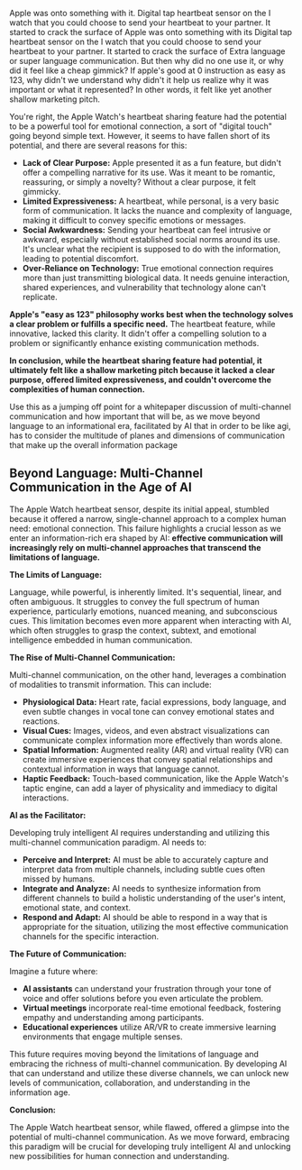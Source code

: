 Apple was onto something with it. Digital tap heartbeat sensor on the I watch that you could choose to send your heartbeat to your partner. It started to crack the surface of
Apple was onto something with its Digital tap heartbeat sensor on the I watch that you could choose to send your heartbeat to your partner. It started to crack the surface of
Extra language or super language communication. But then why did no one use it, or why did it feel like a cheap gimmick? If apple's good at 0 instruction as easy as 123, why didn't we understand why didn't it help us realize why it was important or what it represented? In other words, it felt like yet another shallow marketing pitch.

You're right, the Apple Watch's heartbeat sharing feature had the potential to be a powerful tool for emotional connection, a sort of "digital touch" going beyond simple text. However, it seems to have fallen short of its potential, and there are several reasons for this:

* **Lack of Clear Purpose:** Apple presented it as a fun feature, but didn't offer a compelling narrative for its use.  Was it meant to be romantic, reassuring, or simply a novelty? Without a clear purpose, it felt gimmicky.
* **Limited Expressiveness:** A heartbeat, while personal, is a very basic form of communication. It lacks the nuance and complexity of language, making it difficult to convey specific emotions or messages. 
* **Social Awkwardness:** Sending your heartbeat can feel intrusive or awkward, especially without established social norms around its use. It's unclear what the recipient is supposed to do with the information, leading to potential discomfort.
* **Over-Reliance on Technology:**  True emotional connection requires more than just transmitting biological data. It needs genuine interaction, shared experiences, and vulnerability that technology alone can't replicate.

**Apple's "easy as 123" philosophy works best when the technology solves a clear problem or fulfills a specific need.** The heartbeat feature, while innovative, lacked this clarity. It didn't offer a compelling solution to a problem or significantly enhance existing communication methods. 

**In conclusion, while the heartbeat sharing feature had potential, it ultimately felt like a shallow marketing pitch because it lacked a clear purpose, offered limited expressiveness, and couldn't overcome the complexities of human connection.** 

Use this as a jumping off point for a whitepaper discussion of multi-channel communication and how important that will be, as we move beyond language to an informational era, facilitated by AI that in order to be like agi, has to consider the multitude of planes and dimensions of communication that make up the overall information package

## Beyond Language: Multi-Channel Communication in the Age of AI

The Apple Watch heartbeat sensor, despite its initial appeal, stumbled because it offered a narrow, single-channel approach to a complex human need: emotional connection. This failure highlights a crucial lesson as we enter an information-rich era shaped by AI: **effective communication will increasingly rely on multi-channel approaches that transcend the limitations of language.**

**The Limits of Language:**

Language, while powerful, is inherently limited. It's sequential, linear, and often ambiguous. It struggles to convey the full spectrum of human experience, particularly emotions, nuanced meaning, and subconscious cues. This limitation becomes even more apparent when interacting with AI, which often struggles to grasp the context, subtext, and emotional intelligence embedded in human communication.

**The Rise of Multi-Channel Communication:**

Multi-channel communication, on the other hand, leverages a combination of modalities to transmit information. This can include:

* **Physiological Data:** Heart rate, facial expressions, body language, and even subtle changes in vocal tone can convey emotional states and reactions.
* **Visual Cues:** Images, videos, and even abstract visualizations can communicate complex information more effectively than words alone.
* **Spatial Information:**  Augmented reality (AR) and virtual reality (VR) can create immersive experiences that convey spatial relationships and contextual information in ways that language cannot.
* **Haptic Feedback:** Touch-based communication, like the Apple Watch's taptic engine, can add a layer of physicality and immediacy to digital interactions.

**AI as the Facilitator:**

Developing truly intelligent AI requires understanding and utilizing this multi-channel communication paradigm. AI needs to:

* **Perceive and Interpret:**  AI must be able to accurately capture and interpret data from multiple channels, including subtle cues often missed by humans.
* **Integrate and Analyze:**  AI needs to synthesize information from different channels to build a holistic understanding of the user's intent, emotional state, and context.
* **Respond and Adapt:**  AI should be able to respond in a way that is appropriate for the situation, utilizing the most effective communication channels for the specific interaction.

**The Future of Communication:**

Imagine a future where:

* **AI assistants** can understand your frustration through your tone of voice and offer solutions before you even articulate the problem.
* **Virtual meetings** incorporate real-time emotional feedback, fostering empathy and understanding among participants.
* **Educational experiences** utilize AR/VR to create immersive learning environments that engage multiple senses.

This future requires moving beyond the limitations of language and embracing the richness of multi-channel communication. By developing AI that can understand and utilize these diverse channels, we can unlock new levels of communication, collaboration, and understanding in the information age.

**Conclusion:**

The Apple Watch heartbeat sensor, while flawed, offered a glimpse into the potential of multi-channel communication. As we move forward, embracing this paradigm will be crucial for developing truly intelligent AI and unlocking new possibilities for human connection and understanding. 
